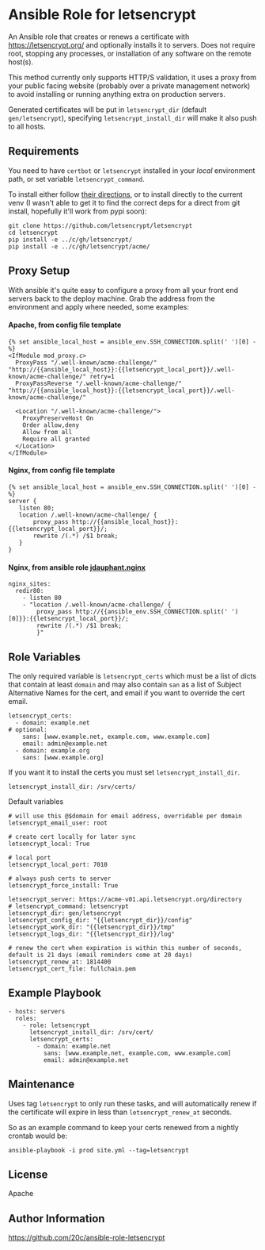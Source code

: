 
# Ansible Role for letsencrypt

An Ansible role that creates or renews a certificate with https://letsencrypt.org/ and optionally installs it to servers. Does not require root, stopping any processes, or installation of any software on the remote host(s).

This method currently only supports HTTP/S validation, it uses a proxy from your public facing website (probably over a private management network) to avoid installing or running anything extra on production servers.

Generated certificates will be put in `letsencrypt_dir` (default `gen/letsencrypt`), specifying `letsencrypt_install_dir` will make it also push to all hosts.

## Requirements

You need to have `certbot` or `letsencrypt` installed in your *local* environment path, or set variable `letsencrypt_command`.

To install either follow [their directions](http://letsencrypt.readthedocs.org/en/latest/using.html), or to install directly to the current venv (I wasn't able to get it to find the correct deps for a direct from git install, hopefully it'll work from pypi soon):

    git clone https://github.com/letsencrypt/letsencrypt
    cd letsencrypt
    pip install -e ../c/gh/letsencrypt/
    pip install -e ../c/gh/letsencrypt/acme/

## Proxy Setup

With ansible it's quite easy to configure a proxy from all your front end servers back to the deploy machine. Grab the address from the environment and apply where needed, some examples:

#### Apache, from config file template

    {% set ansible_local_host = ansible_env.SSH_CONNECTION.split(' ')[0] -%}
    <IfModule mod_proxy.c>
      ProxyPass "/.well-known/acme-challenge/" "http://{{ansible_local_host}}:{{letsencrypt_local_port}}/.well-known/acme-challenge/" retry=1
      ProxyPassReverse "/.well-known/acme-challenge/" "http://{{ansible_local_host}}:{{letsencrypt_local_port}}/.well-known/acme-challenge/"

      <Location "/.well-known/acme-challenge/">
        ProxyPreserveHost On
        Order allow,deny
        Allow from all
        Require all granted
      </Location>
    </IfModule>

#### Nginx, from config file template
    {% set ansible_local_host = ansible_env.SSH_CONNECTION.split(' ')[0] -%}
    server {
       listen 80;
       location /.well-known/acme-challenge/ {
           proxy_pass http://{{ansible_local_host}}:{{letsencrypt_local_port}}/;
           rewrite /(.*) /$1 break;
       }
    }

#### Nginx, from ansible role [jdauphant.nginx](https://galaxy.ansible.com/jdauphant/nginx/)

    nginx_sites:
      redir80:
        - listen 80
        - "location /.well-known/acme-challenge/ {
            proxy_pass http://{{ansible_env.SSH_CONNECTION.split(' ')[0]}}:{{letsencrypt_local_port}}/;
            rewrite /(.*) /$1 break;
            }"

## Role Variables

The only required variable is `letsencrypt_certs` which must be a list of dicts that contain at least `domain` and may also contain `san` as a list of Subject Alternative Names for the cert, and email if you want to override the cert email.

    letsencrypt_certs:
      - domain: example.net
    # optional:
        sans: [www.example.net, example.com, www.example.com]
        email: admin@example.net
      - domain: example.org
        sans: [www.example.org]

If you want it to install the certs you must set `letsencrypt_install_dir`.

    letsencrypt_install_dir: /srv/certs/

Default variables

    # will use this @$domain for email address, overridable per domain
    letsencrypt_email_user: root

    # create cert locally for later sync
    letsencrypt_local: True

    # local port
    letsencrypt_local_port: 7010

    # always push certs to server
    letsencrypt_force_install: True

    letsencrypt_server: https://acme-v01.api.letsencrypt.org/directory
    # letsencrypt_command: letsencrypt
    letsencrypt_dir: gen/letsencrypt
    letsencrypt_config_dir: "{{letsencrypt_dir}}/config"
    letsencrypt_work_dir: "{{letsencrypt_dir}}/tmp"
    letsencrypt_logs_dir: "{{letsencrypt_dir}}/log"

    # renew the cert when expiration is within this number of seconds, default is 21 days (email reminders come at 20 days)
    letsencrypt_renew_at: 1814400
    letsencrypt_cert_file: fullchain.pem

## Example Playbook

    - hosts: servers
      roles:
        - role: letsencrypt
          letsencrypt_install_dir: /srv/cert/
          letsencrypt_certs:
            - domain: example.net
              sans: [www.example.net, example.com, www.example.com]
              email: admin@example.net

## Maintenance

Uses tag `letsencrypt` to only run these tasks, and will automatically renew if the certificate will expire in less than `letsencrypt_renew_at` seconds.

So as an example command to keep your certs renewed from a nightly crontab would be:

    ansible-playbook -i prod site.yml --tag=letsencrypt

## License

Apache

## Author Information

https://github.com/20c/ansible-role-letsencrypt

